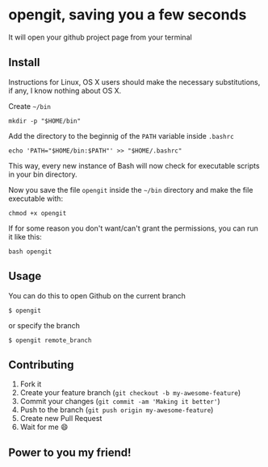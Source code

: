 # opengit, saving you a few seconds


It will open your github project page from your terminal

## Install

Instructions for Linux, OS X users should make the necessary substitutions, if any, I know nothing about OS X.

Create `~/bin`

```shell
mkdir -p "$HOME/bin"
```

Add the directory to the beginnig of the `PATH` variable inside `.bashrc`

```shell
echo 'PATH="$HOME/bin:$PATH"' >> "$HOME/.bashrc"
```

This way, every new instance of Bash will now check for executable scripts in your bin directory.

Now you save the file `opengit` inside the `~/bin` directory and make the file executable with:

```shell
chmod +x opengit
```

If for some reason you don't want/can't grant the permissions, you can run it like this:

```shell
bash opengit
```

## Usage

You can do this to open Github on the current branch

    $ opengit

or specify the branch

    $ opengit remote_branch

## Contributing

1. Fork it
2. Create your feature branch (`git checkout -b my-awesome-feature`)
3. Commit your changes (`git commit -am 'Making it better'`)
4. Push to the branch (`git push origin my-awesome-feature`)
5. Create new Pull Request
6. Wait for me :smile:

## Power to you my friend!